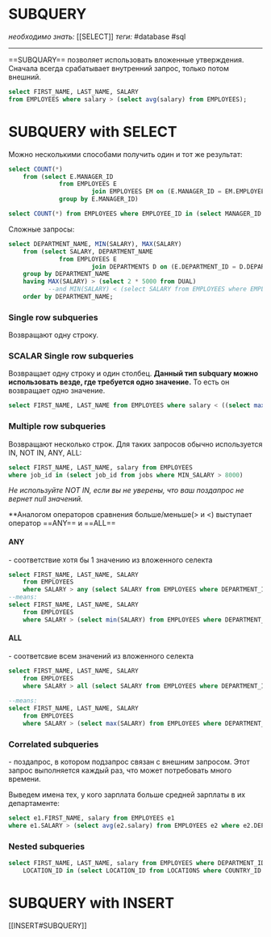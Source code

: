 # SUBQUERY
*необходимо знать:* [[SELECT]]
*теги:* #database #sql 

---
==SUBQUARY== позволяет использовать вложенные утверждения. Сначала всегда срабатывает внутренний запрос, только потом внешний.
```sql
select FIRST_NAME, LAST_NAME, SALARY
from EMPLOYEES where salary > (select avg(salary) from EMPLOYEES);
```

# SUBQUERУ with SELECT
Можно несколькими способами получить один и тот же результат:
```sql
select COUNT(*)
    from (select E.MANAGER_ID
              from EMPLOYEES E
                       join EMPLOYEES EM on (E.MANAGER_ID = EM.EMPLOYEE_ID)
              group by E.MANAGER_ID)

select COUNT(*) from EMPLOYEES where EMPLOYEE_ID in (select MANAGER_ID from EMPLOYEES);
```

Сложные запросы:
```sql
select DEPARTMENT_NAME, MIN(SALARY), MAX(SALARY)
    from (select SALARY, DEPARTMENT_NAME
              from EMPLOYEES E
                       join DEPARTMENTS D on (E.DEPARTMENT_ID = D.DEPARTMENT_ID))
    group by DEPARTMENT_NAME
    having MAX(SALARY) > (select 2 * 5000 from DUAL)
           --and MIN(SALARY) < (select SALARY from EMPLOYEES where EMPLOYEE_ID = 133)
    order by DEPARTMENT_NAME;
```

### Single row subqueries
Возвращают одну строку.
### SCALAR Single row subqueries
Возвращает одну строку и один столбец.
**Данный тип subquary можно использовать везде, где требуется одно значение.** То есть он возвращает одно значение.

```sql
select FIRST_NAME, LAST_NAME from EMPLOYEES where salary < ((select max(salary) from employees) / 5);
```

### Multiple row subqueries
Возвращают несколько строк. Для таких запросов обычно используется IN, NOT IN, ANY, ALL:
```sql
select FIRST_NAME, LAST_NAME, salary from EMPLOYEES
where job_id in (select job_id from jobs where MIN_SALARY > 8000)
```
*Не используйте NOT IN, если вы не уверены, что ваш поздапрос не вернет null значений.*


**Аналогом операторов сравнения больше/меньше(> и <) выступает оператор ==ANY== и ==ALL==
#### ANY
\- соответствие хотя бы 1 значению из вложенного селекта
```sql
select FIRST_NAME, LAST_NAME, SALARY
    from EMPLOYEES
    where SALARY > any (select SALARY from EMPLOYEES where DEPARTMENT_ID = 100) order by FIRST_NAME;
--means:
select FIRST_NAME, LAST_NAME, SALARY
    from EMPLOYEES
    where SALARY > (select min(SALARY) from EMPLOYEES where DEPARTMENT_ID = 100) order by FIRST_NAME;
```

#### ALL
\- соответсвие всем значений из вложенного селекта
```sql
select FIRST_NAME, LAST_NAME, SALARY
    from EMPLOYEES
    where SALARY > all (select SALARY from EMPLOYEES where DEPARTMENT_ID = 100);
	
--means:
select FIRST_NAME, LAST_NAME, SALARY
    from EMPLOYEES
    where SALARY > (select max(SALARY) from EMPLOYEES where DEPARTMENT_ID = 100);
```
### Correlated subqueries
\- поздапрос, в котором подзапрос связан с внешним запросом. Этот запрос выполняется каждый раз, что может потребовать много времени.

Выведем имена тех, у кого зарплата больше средней зарплаты в их департаменте:
```sql
select e1.FIRST_NAME, salary from EMPLOYEES e1
where e1.SALARY > (select avg(e2.salary) from EMPLOYEES e2 where e2.DEPARTMENT_ID = e1.DEPARTMENT_ID)
```
### Nested subqueries
```sql
select FIRST_NAME, LAST_NAME, salary from EMPLOYEES where DEPARTMENT_ID in (select DEPARTMENT_ID from DEPARTMENTS where
    LOCATION_ID in (select LOCATION_ID from LOCATIONS where COUNTRY_ID = (select COUNTRY_ID from COUNTRIES where COUNTRY_NAME like 'United Kingdom')))
```


# SUBQUERY with INSERT
[[INSERT#SUBQUERY]]